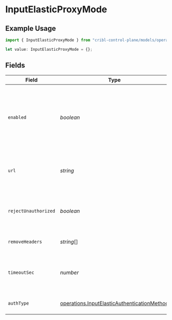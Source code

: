 # InputElasticProxyMode

## Example Usage

```typescript
import { InputElasticProxyMode } from "cribl-control-plane/models/operations";

let value: InputElasticProxyMode = {};
```

## Fields

| Field                                                                                                                                                                                                                     | Type                                                                                                                                                                                                                      | Required                                                                                                                                                                                                                  | Description                                                                                                                                                                                                               |
| ------------------------------------------------------------------------------------------------------------------------------------------------------------------------------------------------------------------------- | ------------------------------------------------------------------------------------------------------------------------------------------------------------------------------------------------------------------------- | ------------------------------------------------------------------------------------------------------------------------------------------------------------------------------------------------------------------------- | ------------------------------------------------------------------------------------------------------------------------------------------------------------------------------------------------------------------------- |
| `enabled`                                                                                                                                                                                                                 | *boolean*                                                                                                                                                                                                                 | :heavy_minus_sign:                                                                                                                                                                                                        | Enable proxying of non-bulk API requests to an external Elastic server. Enable this only if you understand the implications. See [Cribl Docs](https://docs.cribl.io/stream/sources-elastic/#proxy-mode) for more details. |
| `url`                                                                                                                                                                                                                     | *string*                                                                                                                                                                                                                  | :heavy_minus_sign:                                                                                                                                                                                                        | URL of the Elastic server to proxy non-bulk requests to, such as http://elastic:9200                                                                                                                                      |
| `rejectUnauthorized`                                                                                                                                                                                                      | *boolean*                                                                                                                                                                                                                 | :heavy_minus_sign:                                                                                                                                                                                                        | Reject certificates that cannot be verified against a valid CA (such as self-signed certificates)                                                                                                                         |
| `removeHeaders`                                                                                                                                                                                                           | *string*[]                                                                                                                                                                                                                | :heavy_minus_sign:                                                                                                                                                                                                        | List of headers to remove from the request to proxy                                                                                                                                                                       |
| `timeoutSec`                                                                                                                                                                                                              | *number*                                                                                                                                                                                                                  | :heavy_minus_sign:                                                                                                                                                                                                        | Amount of time, in seconds, to wait for a proxy request to complete before canceling it                                                                                                                                   |
| `authType`                                                                                                                                                                                                                | [operations.InputElasticAuthenticationMethod](../../models/operations/inputelasticauthenticationmethod.md)                                                                                                                | :heavy_minus_sign:                                                                                                                                                                                                        | Enter credentials directly, or select a stored secret                                                                                                                                                                     |